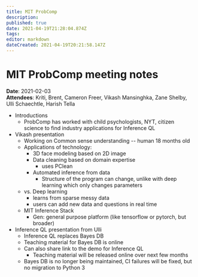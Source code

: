 ```yaml
---
title: MIT ProbComp
description: 
published: true
date: 2021-04-19T21:28:04.874Z
tags: 
editor: markdown
dateCreated: 2021-04-19T20:21:58.147Z
---
```


# MIT ProbComp meeting notes

**Date**: 2021-02-03  
**Attendees**: Kriti, Brent, Cameron Freer, Vikash Mansinghka, Zane Shelby, Ulli Schaechtle, Harish Tella

- Introductions
    - ProbComp has worked with child psychologists, NYT, citizen science to find industry applications for Inference QL
- Vikash presentation
    - Working on Common sense understanding -- human 18 months old 
    - Applications of technology:
        - 3D face modeling based on 2D image
        - Data cleaning based on domain expertise
            - uses PClean
        - Automated inference from data
            - Structure of the program can change, unlike with deep learning which only changes parameters
    - vs. Deep learning
        - learns from sparse messy data
        - users can add new data and questions in real time
    - MIT Inference Stack
        - Gen: general purpose platform (like tensorflow or pytorch, but broader)
- Inference QL presentation from Ulli
    - Inference QL replaces Bayes DB
    - Teaching material for Bayes DB is online
    - Can also share link to the demo for Inference QL
        - Teaching material will be released online over next few months
    - Bayes DB is no longer being maintained, CI failures will be fixed, but no migration to Python 3
